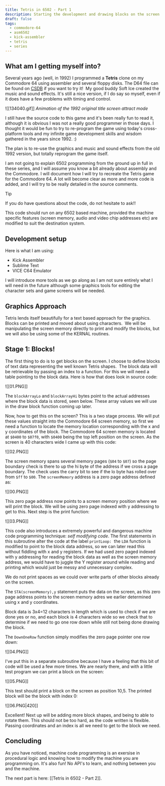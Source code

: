 ```yaml
---
title: Tetris in 6502 - Part 1
description: Starting the development and drawing blocks on the screen
draft: false
tags:
  - commodore-64
  - asm6502
  - kick-assembler
  - tetris
  - series
---
```

 
## What am I getting myself into?

Several years ago (well, in 1992) I programmed a **Tetris** clone on my Commodore 64 using assembler and several floppy disks. The D64 file can be found on [CSDB](https://csdb.dk/release/?id=134040) if you want to try it!  My good buddy Soft Ice created the music and sound effects. It's still a nice version, if I do say so myself, even if it does have a few problems with timing and control.  

![[134040.gif]]
*Animation of the 1992 original title screen attract mode*

I still have the source code to this game and it's been really fun to read it, although it is obvious I was not a really good programmer in those days. I thought it would be fun to try to re-program the game using today's cross-platform tools and my infinite game development skills and wisdom gathered in the years since 1992. :)
  
The plan is to re-use the graphics and music and sound effects from the old 1992 version, but totally reprogram the game itself.
  
I am not going to explain 6502 programming from the ground up in full in these series, and I will assume you know a bit already about assembly and the Commodore. I will document how I will try to recreate the Tetris game for the Commodore 64. A lot will become clear as more and more code is added, and I will try to be really detailed in the source comments.  

> [!Tip]
> If you do have questions about the code, do not hesitate to ask!!  

This code should run on any 6502 based machine, provided the machine specific features (screen memory, audio and video chip addresses etc) are modified to suit the destination system.

## Development setup

Here is what I am using:

* Kick Assembler
* Sublime Text
* VICE C64 Emulator

I will introduce more tools as we go along as I am not sure entirely what I will need in the future although some graphics tools for editing the character sets and game screens will be needed.

## Graphics Approach
  
Tetris lends itself beautifully for a text based approach for the graphics. Blocks can be printed and moved about using characters.  We will be manipulating the screen memory directly to print and modify the blocks, but we will also be using some of the KERNAL routines.

## Stage 1: Blocks!

The first thing to do is to get blocks on the screen. I choose to define blocks of text data representing the well known Tetris shapes.  The block data will be retrievable by passing an index to a function. For this we will need a table pointing to the block data. Here is how that does look in source code:

![[01.PNG]]

The `blockArrayLo` and `blockArrayHi` bytes point to the actual addresses where the block data is stored, seen below. These array values we will use in the draw block function coming up later.  

Now, how to get this on the screen? This is a two stage process. We will put these values straight into the Commodore 64 screen memory, so first we need a function to locate the memory location corresponding with the x and y coordinates of the block. The Commodore 64 screen memory is located at `$0400` to `$07f0`, with `$0400` being the top left position on the screen. As the screen is 40 characters wide I came up with this code:

![[02.PNG]]

The screen memory spans several memory pages (`$04` to `$07`) so the page boundary check is there to up the hi byte of the address if we cross a page boundary. The check uses the carry bit to see if the lo byte has rolled over from `$ff` to `$00`. The `screenMemory` address is a zero page address defined as:

![[00.PNG]]

This zero page address now points to a screen memory position where we will print the block. We will be using zero page indexed with y addressing to get to this. Next step is the print function:

![[03.PNG]]

This code also introduces a extremely powerful and dangerous machine code programming technique: *self modifying code*. The first statements in this subroutine alter the code at the label `printLoop:`  the `LDA` function is modified to point to the block data address, so we can later read this without fiddling with x and y registers. If we had used zero paged indexed with y addressing for reading the block data as well as the screen memory address, we would have to juggle the Y register around while reading and printing which would just be messy and unnecessary complex.

We do not print spaces as we could over write parts of other blocks already on the screen.

The `STA(screenMemory),y` statement puts the data on the screen, as this zero page address points to the screen memory adres we earlier determined using x and y coordinates.

Block data is 3x4=12 characters in length which is used to check if we are done yes or no, and each block is 4 characters wide so we check that to determine if we need to go one row down while still not being done drawing the block.

The `DownOneRow` function simply modifies the zero page pointer one row down:

![[04.PNG]]

I've put this in a separate subroutine because I have a feeling that this bit of code will be used a few more times. We are nearly there, and with a little test program we can print a block on the screen:

![[05.PNG]]

This test should print a block on the screen as position 10,5. The printed block will be the block with index 0:

![[06.PNG|420]]

Excellent! Next up will be adding more block shapes, and being to able to rotate them. This should not be too hard, as the code written is flexible. Passing coordinates and an index is all we need to get to the block we need.

## Concluding

As you have noticed, machine code programming is an exersise in procedural logic and knowing how to modify the machine you are programming on. It's also fun! No API's to learn, and nothing between you and the machine.

The next part is here: [[Tetris in 6502 - Part 2]].
